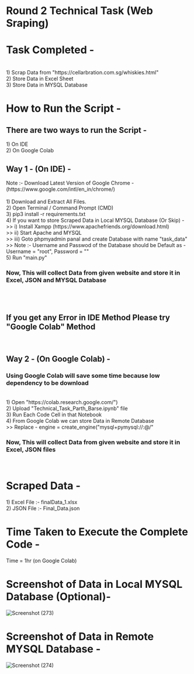 # Round 2 Technical Task (Web Sraping)

<h1>Task Completed - </h1> <br>
1) Scrap  Data from "https://cellarbration.com.sg/whiskies.html" <br>
2) Store Data in Excel Sheet <br>
3) Store Data in MYSQL Database <br>

<h1>How to Run the Script - </h1>
<h2>There are two ways to run the Script -</h2>
1) On IDE <br>
2) On Google Colab <br>

<h2>Way 1 - (On IDE) - </h2>
Note :- Download Latest Version of Google Chrome - (https://www.google.com/intl/en_in/chrome/) <br><br>
1) Download and Extract All Files. <br>
2) Open Terminal / Command Prompt (CMD) <br>
3) pip3 install -r requirements.txt <br>
4) If you want to store Scraped Data in Local MYSQL Database (Or Skip) - <br>
    >> i) Install Xampp (https://www.apachefriends.org/download.html) <br>
    >> ii) Start Apache and MYSQL <br>
    >> iii) Goto phpmyadmin panal and create Database with name "task_data" <br>
    >> Note :- Username and Passwod of the Database should be Default as - Username = "root", Password = "" <br>
5) Run "main.py" <br>

<h3>Now, This will collect Data from given website and store it in Excel, JSON and MYSQL Database</h3> <br><br>
<h2>If you get any Error in IDE Method Please try "Google Colab" Method</h2><br>


<h2>Way 2 - (On Google Colab) - </h2>
<h3>Using Google Colab will save some time because low dependency to be download</h3> <br>
1) Open "https://colab.research.google.com/") <br>
2) Upload "Technical_Task_Parth_Barse.ipynb" file <br>
3) Run Each Code Cell in that Notebook <br>
4) From Google Colab we can store Data in Remote Database <br>
     >> Replace - engine = create_engine("mysql+pymysql://<username>:<password>@<hostname>/<Database Name>" <br>

<h3>Now, This will collect Data from given website and store it in Excel, JSON files</h3> <br>

<h1>Scraped Data - </h1>
1) Excel File :- finalData_1.xlsx <br>
2) JSON File :- Final_Data.json <br>

<h1>Time Taken to Execute the Complete Code - </h1>
Time = 1hr (on Google Colab)

<h1>Screenshot of Data in Local MYSQL Database (Optional)- </h1>

![Screenshot (273)](https://user-images.githubusercontent.com/91686761/159962471-23421d8a-dd75-42fc-94a7-de7fe43000d6.png)

<h1>Screenshot of Data in Remote MYSQL Database - </h1>

![Screenshot (274)](https://user-images.githubusercontent.com/91686761/160136865-30290347-a949-4f30-87c6-cbf2529f0565.png)
